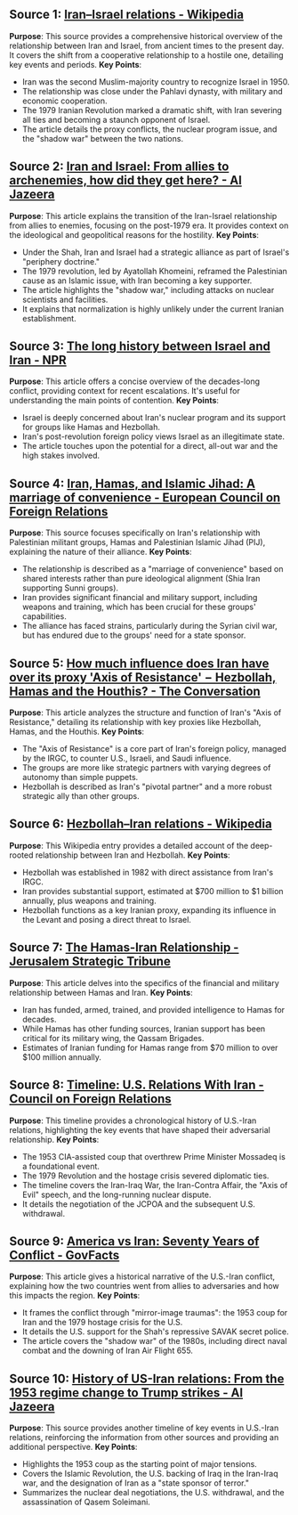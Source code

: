 ## Source 1: [Iran–Israel relations - Wikipedia](https://en.wikipedia.org/wiki/Iran%E2%80%93Israel_relations)
**Purpose**: This source provides a comprehensive historical overview of the relationship between Iran and Israel, from ancient times to the present day. It covers the shift from a cooperative relationship to a hostile one, detailing key events and periods.
**Key Points**:
-   Iran was the second Muslim-majority country to recognize Israel in 1950.
-   The relationship was close under the Pahlavi dynasty, with military and economic cooperation.
-   The 1979 Iranian Revolution marked a dramatic shift, with Iran severing all ties and becoming a staunch opponent of Israel.
-   The article details the proxy conflicts, the nuclear program issue, and the "shadow war" between the two nations.

## Source 2: [Iran and Israel: From allies to archenemies, how did they get here? - Al Jazeera](https://www.aljazeera.com/news/2023/11/6/iran-and-israel-from-allies-to-archenemies-how-did-they-get-here)
**Purpose**: This article explains the transition of the Iran-Israel relationship from allies to enemies, focusing on the post-1979 era. It provides context on the ideological and geopolitical reasons for the hostility.
**Key Points**:
-   Under the Shah, Iran and Israel had a strategic alliance as part of Israel's "periphery doctrine."
-   The 1979 revolution, led by Ayatollah Khomeini, reframed the Palestinian cause as an Islamic issue, with Iran becoming a key supporter.
-   The article highlights the "shadow war," including attacks on nuclear scientists and facilities.
-   It explains that normalization is highly unlikely under the current Iranian establishment.

## Source 3: [The long history between Israel and Iran - NPR](https://www.npr.org/2024/04/21/1246236286/the-long-history-between-israel-and-iran)
**Purpose**: This article offers a concise overview of the decades-long conflict, providing context for recent escalations. It's useful for understanding the main points of contention.
**Key Points**:
-   Israel is deeply concerned about Iran's nuclear program and its support for groups like Hamas and Hezbollah.
-   Iran's post-revolution foreign policy views Israel as an illegitimate state.
-   The article touches upon the potential for a direct, all-out war and the high stakes involved.

## Source 4: [Iran, Hamas, and Islamic Jihad: A marriage of convenience - European Council on Foreign Relations](https.ecfr.eu/article/iran-hamas-and-islamic-jihad-a-marriage-of-convenience/)
**Purpose**: This source focuses specifically on Iran's relationship with Palestinian militant groups, Hamas and Palestinian Islamic Jihad (PIJ), explaining the nature of their alliance.
**Key Points**:
-   The relationship is described as a "marriage of convenience" based on shared interests rather than pure ideological alignment (Shia Iran supporting Sunni groups).
-   Iran provides significant financial and military support, including weapons and training, which has been crucial for these groups' capabilities.
-   The alliance has faced strains, particularly during the Syrian civil war, but has endured due to the groups' need for a state sponsor.

## Source 5: [How much influence does Iran have over its proxy 'Axis of Resistance' − Hezbollah, Hamas and the Houthis? - The Conversation](https://theconversation.com/how-much-influence-does-iran-have-over-its-proxy-axis-of-resistance-hezbollah-hamas-and-the-houthis-221269)
**Purpose**: This article analyzes the structure and function of Iran's "Axis of Resistance," detailing its relationship with key proxies like Hezbollah, Hamas, and the Houthis.
**Key Points**:
-   The "Axis of Resistance" is a core part of Iran's foreign policy, managed by the IRGC, to counter U.S., Israeli, and Saudi influence.
-   The groups are more like strategic partners with varying degrees of autonomy than simple puppets.
-   Hezbollah is described as Iran's "pivotal partner" and a more robust strategic ally than other groups.

## Source 6: [Hezbollah–Iran relations - Wikipedia](https://en.wikipedia.org/wiki/Hezbollah%E2%80%93Iran_relations)
**Purpose**: This Wikipedia entry provides a detailed account of the deep-rooted relationship between Iran and Hezbollah.
**Key Points**:
-   Hezbollah was established in 1982 with direct assistance from Iran's IRGC.
-   Iran provides substantial support, estimated at $700 million to $1 billion annually, plus weapons and training.
-   Hezbollah functions as a key Iranian proxy, expanding its influence in the Levant and posing a direct threat to Israel.

## Source 7: [The Hamas-Iran Relationship - Jerusalem Strategic Tribune](https://jstribune.com/levitt-the-hamas-iran-relationship/)
**Purpose**: This article delves into the specifics of the financial and military relationship between Hamas and Iran.
**Key Points**:
-   Iran has funded, armed, trained, and provided intelligence to Hamas for decades.
-   While Hamas has other funding sources, Iranian support has been critical for its military wing, the Qassam Brigades.
-   Estimates of Iranian funding for Hamas range from $70 million to over $100 million annually.

## Source 8: [Timeline: U.S. Relations With Iran - Council on Foreign Relations](https://www.cfr.org/timeline/us-relations-iran-1953-2025)
**Purpose**: This timeline provides a chronological history of U.S.-Iran relations, highlighting the key events that have shaped their adversarial relationship.
**Key Points**:
-   The 1953 CIA-assisted coup that overthrew Prime Minister Mossadeq is a foundational event.
-   The 1979 Revolution and the hostage crisis severed diplomatic ties.
-   The timeline covers the Iran-Iraq War, the Iran-Contra Affair, the "Axis of Evil" speech, and the long-running nuclear dispute.
-   It details the negotiation of the JCPOA and the subsequent U.S. withdrawal.

## Source 9: [America vs Iran: Seventy Years of Conflict - GovFacts](https://govfacts.org/history/america-vs-iran-seventy-years-of-conflict/)
**Purpose**: This article gives a historical narrative of the U.S.-Iran conflict, explaining how the two countries went from allies to adversaries and how this impacts the region.
**Key Points**:
-   It frames the conflict through "mirror-image traumas": the 1953 coup for Iran and the 1979 hostage crisis for the U.S.
-   It details the U.S. support for the Shah's repressive SAVAK secret police.
-   The article covers the "shadow war" of the 1980s, including direct naval combat and the downing of Iran Air Flight 655.

## Source 10: [History of US-Iran relations: From the 1953 regime change to Trump strikes - Al Jazeera](https://www.aljazeera.com/news/2025/6/23/history-of-us-iran-relations-from-the-1953-regime-change-to-trump-strikes)
**Purpose**: This source provides another timeline of key events in U.S.-Iran relations, reinforcing the information from other sources and providing an additional perspective.
**Key Points**:
-   Highlights the 1953 coup as the starting point of major tensions.
-   Covers the Islamic Revolution, the U.S. backing of Iraq in the Iran-Iraq war, and the designation of Iran as a "state sponsor of terror."
-   Summarizes the nuclear deal negotiations, the U.S. withdrawal, and the assassination of Qasem Soleimani. 